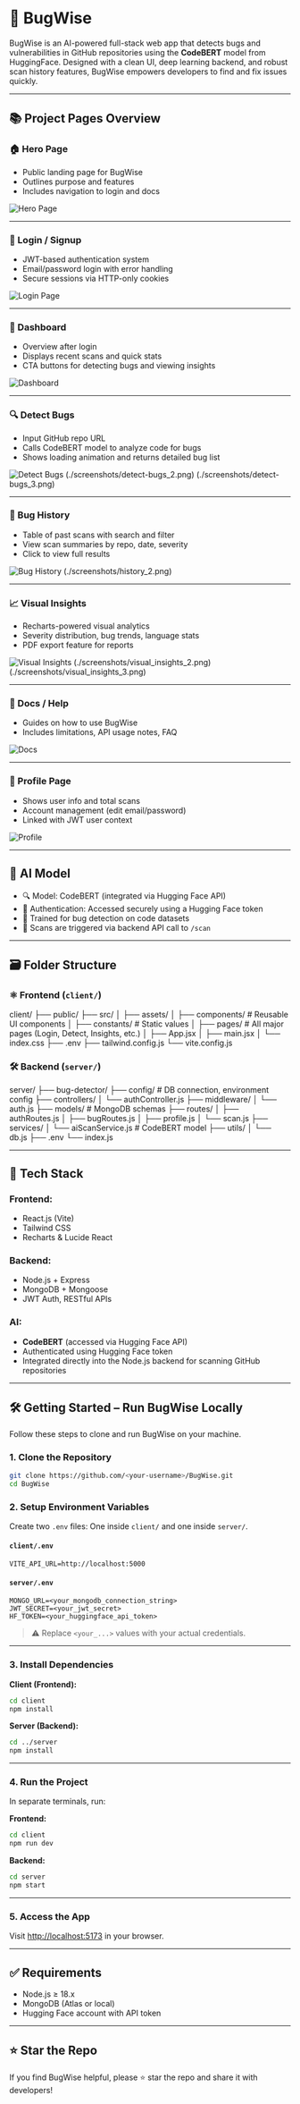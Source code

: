 
# 🐞 BugWise

BugWise is an AI-powered full-stack web app that detects bugs and vulnerabilities in GitHub repositories using the **CodeBERT** model from HuggingFace. Designed with a clean UI, deep learning backend, and robust scan history features, BugWise empowers developers to find and fix issues quickly.

---

## 📚 Project Pages Overview

### 🏠 Hero Page

- Public landing page for BugWise
- Outlines purpose and features
- Includes navigation to login and docs

![Hero Page](./screenshots/hero.png)

---

### 🔐 Login / Signup

- JWT-based authentication system
- Email/password login with error handling
- Secure sessions via HTTP-only cookies

![Login Page](./screenshots/login.png)

---

### 🧭 Dashboard

- Overview after login
- Displays recent scans and quick stats
- CTA buttons for detecting bugs and viewing insights

![Dashboard](./screenshots/dashboard.png)

---

### 🔍 Detect Bugs

- Input GitHub repo URL
- Calls CodeBERT model to analyze code for bugs
- Shows loading animation and returns detailed bug list

![Detect Bugs](./screenshots/detect-bugs_1.png)
(./screenshots/detect-bugs_2.png)
(./screenshots/detect-bugs_3.png)

---

### 📂 Bug History

- Table of past scans with search and filter
- View scan summaries by repo, date, severity
- Click to view full results

![Bug History](./screenshots/history_1.png)
(./screenshots/history_2.png)

---

### 📈 Visual Insights

- Recharts-powered visual analytics
- Severity distribution, bug trends, language stats
- PDF export feature for reports

![Visual Insights](./screenshots/visual_insights_1.png)
(./screenshots/visual_insights_2.png)
(./screenshots/visual_insights_3.png)

---

### 📘 Docs / Help

- Guides on how to use BugWise
- Includes limitations, API usage notes, FAQ

![Docs](./screenshots/docs.png)

---

### 👤 Profile Page

- Shows user info and total scans
- Account management (edit email/password)
- Linked with JWT user context

![Profile](./screenshots/profile.png)

---

## 🧠 AI Model

- 🔍 Model: CodeBERT (integrated via Hugging Face API)
- 🔑 Authentication: Accessed securely using a Hugging Face token
- 🧠 Trained for bug detection on code datasets
- 🧪 Scans are triggered via backend API call to `/scan`

---

## 🗃️ Folder Structure

### ⚛️ Frontend (`client/`)

client/
├── public/
├── src/
│ ├── assets/
│ ├── components/ # Reusable UI components
│ ├── constants/ # Static values
│ ├── pages/ # All major pages (Login, Detect, Insights, etc.)
│ ├── App.jsx
│ ├── main.jsx
│ └── index.css
├── .env
├── tailwind.config.js
└── vite.config.js


### 🛠️ Backend (`server/`)

server/
├── bug-detector/
├── config/ # DB connection, environment config
├── controllers/
│ └── authController.js
├── middleware/
│ └── auth.js
├── models/ # MongoDB schemas
├── routes/
│ ├── authRoutes.js
│ ├── bugRoutes.js
│ ├── profile.js
│ └── scan.js
├── services/
│ └── aiScanService.js # CodeBERT model
├── utils/
│ └── db.js
├── .env
└── index.js


---

## 🧪 Tech Stack

### Frontend:
- React.js (Vite)
- Tailwind CSS
- Recharts & Lucide React

### Backend:
- Node.js + Express
- MongoDB + Mongoose
- JWT Auth, RESTful APIs

### AI:
- **CodeBERT** (accessed via Hugging Face API)
- Authenticated using Hugging Face token
- Integrated directly into the Node.js backend for scanning GitHub repositories

---

## 🛠️ Getting Started – Run BugWise Locally

Follow these steps to clone and run BugWise on your machine.

### 1. Clone the Repository

```bash
git clone https://github.com/<your-username>/BugWise.git
cd BugWise
````

### 2. Setup Environment Variables

Create two `.env` files:
One inside `client/` and one inside `server/`.

#### `client/.env`

```
VITE_API_URL=http://localhost:5000
```

#### `server/.env`

```
MONGO_URL=<your_mongodb_connection_string>
JWT_SECRET=<your_jwt_secret>
HF_TOKEN=<your_huggingface_api_token>
```

> ⚠️ Replace `<your_...>` values with your actual credentials.

---

### 3. Install Dependencies

**Client (Frontend):**

```bash
cd client
npm install
```

**Server (Backend):**

```bash
cd ../server
npm install
```

---

### 4. Run the Project

In separate terminals, run:

**Frontend:**

```bash
cd client
npm run dev
```

**Backend:**

```bash
cd server
npm start
```

---

### 5. Access the App

Visit [http://localhost:5173](http://localhost:5173) in your browser.

---

## ✅ Requirements

* Node.js ≥ 18.x
* MongoDB (Atlas or local)
* Hugging Face account with API token

---

## ⭐ Star the Repo

If you find BugWise helpful, please ⭐ star the repo and share it with developers!


